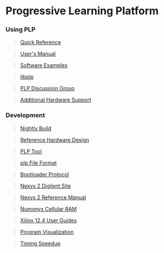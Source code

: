# Progressive Learning Platform #

### Using PLP ###

> [Quick Reference](http://progressive-learning-platform.googlecode.com/hg/misc/quick_reference.pdf)

> [User's Manual](UserManual.md)

> [Software Examples](SoftwareExamples.md)

> [libplp](libplp.md)

> [PLP Discussion Group](http://groups.google.com/group/progressive-learning-platform)

> [Additional Hardware Support](Extras.md)


### Development ###

> [Nightly Build](http://plp.okstate.edu/nightly/)

> [Reference Hardware Design](ReferenceHardware.md)

> [PLP Tool](PLPTool.md)

> [plp File Format](plpfileformat.md)

> [Bootloader Protocol](BootloaderProtocol.md)

> [Nexys 2 Digilent Site](http://www.digilent.cc/Products/Detail.cfm?NavPath=2,400,789&Prod=NEXYS2)

> [Nexys 2 Reference Manual](http://www.digilent.cc/Data/Products/NEXYS2/Nexys2_rm.pdf)

> [Numonyx Cellular RAM](http://www.micron.com/get-document/?documentId=444)

> [Xilinx 12.4 User Guides](http://www.xilinx.com/support/documentation/dt_ise12-4_userguides.htm)

> [Program Visualization](ProgVis.md)

> [Timing Speedup](TimingSpeedup.md)
